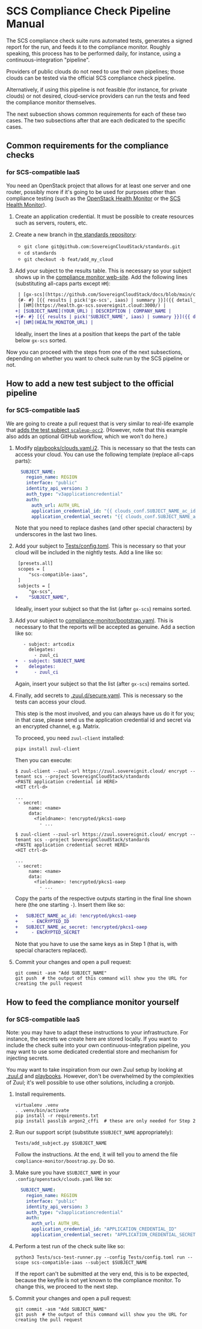 # SCS Compliance Check Pipeline Manual

The SCS compliance check suite runs automated tests, generates a signed report for the run, and feeds it to
the compliance monitor. Roughly speaking, this process has to be performed daily, for instance, using a
continuous-integration "pipeline".

Providers of public clouds do not need to use their own pipelines; those clouds can be tested via the
official SCS compliance check pipeline.

Alternatively, if using this pipeline is not feasible (for instance, for private clouds) or not desired,
cloud-service providers can run the tests and feed the compliance monitor themselves.

The next subsection shows common requirements for each of these two cases. The two subsections after that
are each dedicated to the specific cases.

## Common requirements for the compliance checks

### for SCS-compatible IaaS

You need an OpenStack project that allows for at least one server and one router, possibly more if it's going
to be used for purposes other than compliance testing (such as the
[OpenStack Health Monitor](https://github.com/SovereignCloudStack/openstack-health-monitor) or the
[SCS Health Monitor](https://github.com/SovereignCloudStack/scs-health-monitor)).

1. Create an application credential. It must be possible to create resources such as servers, routers, etc.

2. Create a new branch in [the standards repository](https://github.com/SovereignCloudStack/standards):

    - `git clone git@github.com:SovereignCloudStack/standards.git`
    - `cd standards`
    - `git checkout -b feat/add_my_cloud`

3. Add your subject to the results table. This is necessary so your subject shows up in the
   [compliance monitor web-site](https://compliance.sovereignit.cloud/page/table). Add the following lines
   (substituting all-caps parts except `HM`):

   ```diff
    | [gx-scs](https://github.com/SovereignCloudStack/docs/blob/main/community/cloud-resources/plusserver-gx-scs.md) | Dev environment provided for SCS & GAIA-X context | plusserver GmbH |
    {#- #} [{{ results | pick('gx-scs', iaas) | summary }}]({{ detail_url('gx-scs', iaas) }}) {# -#}
    | [HM](https://health.gx-scs.sovereignit.cloud:3000/) |
   +| [SUBJECT_NAME](YOUR_URL) | DESCRIPTION | COMPANY_NAME |
   +{#- #} [{{ results | pick('SUBJECT_NAME', iaas) | summary }}]({{ detail_url('SUBJECT_NAME', iaas) }}) {# -#}
   +| [HM](HEALTH_MONITOR_URL) |
   ```

   Ideally, insert the lines at a position that keeps the part of the table below `gx-scs` sorted.

Now you can proceed with the steps from one of the next subsections, depending on whether you want to
check suite run by the SCS pipeline or not.

## How to add a new test subject to the official pipeline

### for SCS-compatible IaaS

We are going to create a pull request that is very similar to real-life example that
[adds the test subject `scaleup-occ2`](https://github.com/SovereignCloudStack/standards/pull/797).
(However, note that this example also adds an optional GitHub workflow, which we won't do here.)

1. Modify [playbooks/clouds.yaml.j2](https://github.com/SovereignCloudStack/standards/blob/main/playbooks/clouds.yaml.j2).
   This is necessary so that the tests can access your cloud.
   You can use the following template (replace all-caps parts):

   ```yaml
     SUBJECT_NAME:
       region_name: REGION
       interface: "public"
       identity_api_version: 3
       auth_type: "v3applicationcredential"
       auth:
         auth_url: AUTH_URL
         application_credential_id: "{{ clouds_conf.SUBJECT_NAME_ac_id }}"
         application_credential_secret: "{{ clouds_conf.SUBJECT_NAME_a_ac_secret }}"
    ```

   Note that you need to replace dashes (and other special characters) by underscores in the last two lines.

2. Add your subject to [Tests/config.toml](https://github.com/SovereignCloudStack/standards/blob/main/Tests/config.toml).
   This is necessary so that your cloud will be included in the nightly tests. Add a line like so:

   ```diff
    [presets.all]
    scopes = [
        "scs-compatible-iaas",
    ]
    subjects = [
        "gx-scs",
   +    "SUBJECT_NAME",
   ```

   Ideally, insert your subject so that the list (after `gx-scs`) remains sorted.

3. Add your subject to [compliance-monitor/bootstrap.yaml](https://github.com/SovereignCloudStack/standards/blob/main/compliance-monitor/bootstrap.yaml).
   This is necessary to that the reports will be accepted as genuine. Add a section like so:

   ```diff
      - subject: artcodix
        delegates:
          - zuul_ci
   +  - subject: SUBJECT_NAME
   +    delegates:
   +      - zuul_ci
   ```

   Again, insert your subject so that the list (after `gx-scs`) remains sorted.

4. Finally, add secrets to [.zuul.d/secure.yaml](https://github.com/SovereignCloudStack/standards/blob/main/.zuul.d/secure.yaml).
   This is necessary so the tests can access your cloud.

   This step is the most involved, and you can always have us do it for you; in that case, please send us
   the application credential id and secret via an encrypted channel, e.g. Matrix.

   To proceed, you need `zuul-client` installed:

   ```shell
   pipx install zuul-client
   ```

   Then you can execute:

   ```shell
   $ zuul-client --zuul-url https://zuul.sovereignit.cloud/ encrypt --tenant scs --project SovereignCloudStack/standards
   <PASTE application credential id HERE>
   <HIT ctrl-d>

   ...
    - secret:
        name: <name>
        data:
          <fieldname>: !encrypted/pkcs1-oaep
            - ...

   $ zuul-client --zuul-url https://zuul.sovereignit.cloud/ encrypt --tenant scs --project SovereignCloudStack/standards
   <PASTE application credential secret HERE>
   <HIT ctrl-d>

   ...
    - secret:
        name: <name>
        data:
          <fieldname>: !encrypted/pkcs1-oaep
            - ...
   ```

   Copy the parts of the respective outputs starting in the final line shown here (the one starting `-`).
   Insert them like so:

   ```diff
   +   SUBJECT_NAME_ac_id: !encrypted/pkcs1-oaep
   +     - ENCRYPTED_ID
   +   SUBJECT_NAME_ac_secret: !encrypted/pkcs1-oaep
   +     - ENCRYPTED_SECRET
   ```

   Note that you have to use the same keys as in Step 1 (that is, with special characters replaced).

5. Commit your changes and open a pull request:

   ```shell
   git commit -asm "Add SUBJECT_NAME"
   git push  # the output of this command will show you the URL for creating the pull request
   ```

## How to feed the compliance monitor yourself

### for SCS-compatible IaaS

Note: you may have to adapt these instructions to your infrastructure. For instance, the secrets
we create here are stored locally. If you want to include the check suite into your own
continuous-integration pipeline, you may want to use some dedicated credential store and mechanism for
injecting secrets.

You may want to take inspiration from our own Zuul setup by looking at
[.zuul.d](https://github.com/SovereignCloudStack/standards/tree/main/.zuul.d) and
[playbooks](https://github.com/SovereignCloudStack/standards/tree/main/playbooks).
However, don't be overwhelmed by the complexities of Zuul; it's well possible to use other solutions,
including a cronjob.

1. Install requirements.

   ```shell
   virtualenv .venv
   . .venv/bin/activate
   pip install -r requirements.txt
   pip install passlib argon2_cffi  # these are only needed for Step 2
   ```

2. Run our support script (substitute `$SUBJECT_NAME` appropriately):

   ```shell
   Tests/add_subject.py $SUBJECT_NAME
   ```

   Follow the instructions.
   At the end, it will tell you to amend the file `compliance-monitor/boostrap.py`. Do so.

3. Make sure you have `$SUBJECT_NAME` in your `.config/openstack/clouds.yaml` like so:

   ```yaml
     SUBJECT_NAME:
       region_name: REGION
       interface: "public"
       identity_api_version: 3
       auth_type: "v3applicationcredential"
       auth:
         auth_url: AUTH_URL
         application_credential_id: "APPLICATION_CREDENTIAL_ID"
         application_credential_secret: "APPLICATION_CREDENTIAL_SECRET"
   ```

4. Perform a test run of the check suite like so:

   ```shell
   python3 Tests/scs-test-runner.py --config Tests/config.toml run --scope scs-compatible-iaas --subject $SUBJECT_NAME
   ```

   If the report can't be submitted at the very end, this is to be expected, because the keyfile is not yet
   known to the compliance monitor. To change this, we proceed to the next step.

5. Commit your changes and open a pull request:

   ```shell
   git commit -asm "Add SUBJECT_NAME"
   git push  # the output of this command will show you the URL for creating the pull request
   ```
